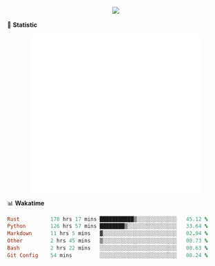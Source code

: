 <!-- https://github.com/DenverCoder1/readme-typing-svg -->
<p align="center">
<img src="https://readme-typing-svg.demolab.com?font=Orbitron&size=25&pause=1000&center=true&vCenter=true&random=false&width=600&lines=Welcome+to+my+GitHub+profile+page!" />



🌟 **Statistic**

<p align="center">
  <img width="400" align="top" src="https://github.com/fllesser/fllesser/blob/main/left.svg" />
  <img width="400" align="top" src="https://github.com/fllesser/fllesser/blob/main/right.svg" />
</p>


📊 **Wakatime**
<!--START_SECTION:waka-->

```ruby
Rust          170 hrs 17 mins ███████████▒░░░░░░░░░░░░░   45.12 %
Python        126 hrs 57 mins ████████▒░░░░░░░░░░░░░░░░   33.64 %
Markdown      11 hrs 5 mins   ▓░░░░░░░░░░░░░░░░░░░░░░░░   02.94 %
Other         2 hrs 45 mins   ▒░░░░░░░░░░░░░░░░░░░░░░░░   00.73 %
Bash          2 hrs 22 mins   ░░░░░░░░░░░░░░░░░░░░░░░░░   00.63 %
Git Config    54 mins         ░░░░░░░░░░░░░░░░░░░░░░░░░   00.24 %
```

<!--END_SECTION:waka-->

